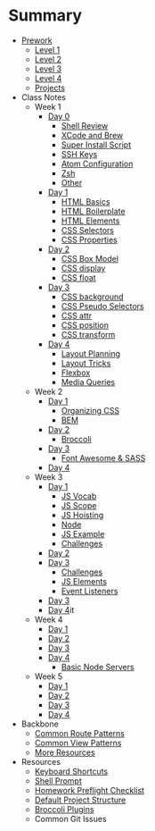 # Summary

* [Prework](prework/index.md)
  - [Level 1](prework/level1.md)
  - [Level 2](prework/level2.md)
  - [Level 3](prework/level3.md)
  - [Level 4](prework/level4.md)
  - [Projects](prework/projects.md)
* Class Notes
  - Week 1
    + [Day 0](week-1/day-0/index.md)
      * [Shell Review](week-1/day-0/shell.md)
      * [XCode and Brew](week-1/day-0/xcode.md)
      * [Super Install Script](week-1/day-0/super-installer.md)
      * [SSH Keys](week-1/day-0/ssh.md)
      * [Atom Configuration](week-1/day-0/atom.md)
      * [Zsh](week-1/day-0/zsh.md)
      * [Other](week-1/day-0/other.md)
    + [Day 1](week-1/day-1/index.md)
      * [HTML Basics](week-1/day-1/html.md)
      * [HTML Boilerplate](week-1/day-1/boilerplate.md)
      * [HTML Elements](week-1/day-1/elements.md)
      * [CSS Selectors](week-1/day-1/selectors.md)
      * [CSS Properties](week-1/day-1/properties.md)
    + [Day 2](week-1/day-2/index.md)
      * [CSS Box Model](week-1/day-2/box-model.md)
      * [CSS display](week-1/day-2/display.md)
      * [CSS float](week-1/day-2/float.md)
    + [Day 3](week-1/day-3/index.md)
      * [CSS background](week-1/day-3/backgrounds.md)
      * [CSS Pseudo Selectors](week-1/day-3/pseudo-selectors.md)
      * [CSS attr](week-1/day-3/attr.md)
      * [CSS position](week-1/day-3/position.md)
      * [CSS transform](week-1/day-3/transform.md)
    + [Day 4](week-1/day-4/index.md)
      * [Layout Planning](week-1/day-4/layout-planning.md)
      * [Layout Tricks](week-1/day-4/layout-tricks.md)
      * [Flexbox](week-1/day-4/flex-box.md)
      * [Media Queries](week-1/day-4/media-queries.md)
  - Week 2
    + [Day 1](week-2/day-1/index.md)
      * [Organizing CSS](week-2/day-1/organizing.md)
      * [BEM](week-2/day-1/bem.md)
    + [Day 2](week-2/day-2/index.md)
      * [Broccoli](week-2/day-2/broccoli.md)
    + [Day 3](week-2/day-3/index.md)
      * [Font Awesome & SASS](week-2/day-3/font-awesome-sass.md)
    + [Day 4](week-2/day-4/index.md)
  - Week 3
    + [Day 1](week-3/day-1/index.md)
      * [JS Vocab](week-3/day-1/js-vocab.md)
      * [JS Scope](week-3/day-1/scope.md)
      * [JS Hoisting](week-3/day-1/hoisting.md)
      * [Node](week-3/day-1/node.md)
      * [JS Example](week-3/day-1/example.md)
      * [Challenges](week-3/day-1/challenges.md)
    + [Day 2](week-3/day-2/index.md)
    + [Day 3](week-3/day-3/index.md)
      * [Challenges](week-3/day-3/query-selector.md)
      * [JS Elements](week-3/day-3/js-elements.md)
      * [Event Listeners](week-3/day-3/eventlistener.md)
    + [Day 3](week-3/day-4/index.md)
    + [Day 4](week-3/day-4/index.md)it
  - Week 4
    + [Day 1](week-4/day-1/index.md)
    + [Day 2](week-4/day-2/index.md)
    + [Day 3](week-4/day-3/index.md)
    + [Day 4](week-4/day-4/index.md)
      * [Basic Node Servers](week-4/day-4/basic-server.md)
  - Week 5
    + [Day 1](week-5/day-1/index.md)
    + [Day 2](week-5/day-2/index.md)
    + [Day 3](week-5/day-3/index.md)
    + [Day 4](week-5/day-4/index.md)
* Backbone
  - [Common Route Patterns](backbone/common-router.md)
  - [Common View Patterns](backbone/common-views.md)
  - [More Resources](backbone/starting-reading.md)
* Resources
  - [Keyboard Shortcuts](resources/keyboard-shortcuts.md)
  - [Shell Prompt](resources/shell.md)
  - [Homework Preflight Checklist](resources/homework-startup-guide.md)
  - [Default Project Structure](resources/project-structure.md)
  - [Broccoli Plugins](resources/broccoli.md)
  - Common Git Issues

